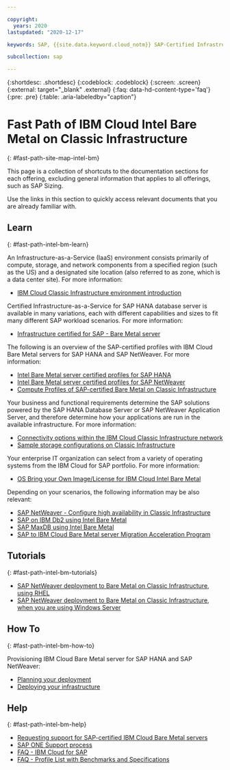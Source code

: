 ```yaml
---

copyright:
  years: 2020
lastupdated: "2020-12-17"

keywords: SAP, {{site.data.keyword.cloud_notm}} SAP-Certified Infrastructure, {{site.data.keyword.ibm_cloud_sap}}, SAP Workloads

subcollection: sap

---
```


{:shortdesc: .shortdesc}
{:codeblock: .codeblock}
{:screen: .screen}
{:external: target="_blank" .external}
{:faq: data-hd-content-type='faq'}
{:pre: .pre}
{:table: .aria-labeledby="caption"}


# Fast Path of IBM Cloud Intel Bare Metal on Classic Infrastructure
{: #fast-path-site-map-intel-bm}

This page is a collection of shortcuts to the documentation sections for each offering, excluding general information that applies to all offerings, such as SAP Sizing.

Use the links in this section to quickly access relevant documents that you are already familiar with.


## Learn
{: #fast-path-intel-bm-learn}

An Infrastructure-as-a-Service (IaaS) environment consists primarily of compute, storage, and network components from a specified region (such as the US) and a designated site location (also referred to as zone, which is a data center site). For more information:
- [IBM Cloud Classic Infrastructure environment introduction](/docs/sap?topic=sap-classic-env-introduction)


Certified Infrastructure-as-a-Service for SAP HANA database server is available in many variations, each with different capabilities and sizes to fit many different SAP workload scenarios. For more information:
- [Infrastructure certified for SAP - Bare Metal server](/docs/sap?topic=sap-iaas-offerings#iaas-intel-bm)


The following is an overview of the SAP-certified profiles with IBM Cloud Bare Metal servers for SAP HANA and SAP NetWeaver. For more information:
- [Intel Bare Metal server certified profiles for SAP HANA](/docs/sap?topic=sap-hana-iaas-offerings-profiles-intel-bm)
- [Intel Bare Metal server certified profiles for SAP NetWeaver](/docs/sap?topic=sap-nw-iaas-offerings-profiles-intel-bm)
- [Compute Profiles of SAP-certified Bare Metal on Classic Infrastructure](/docs/sap?topic=sap-compute-os-design-considerations#compute-baremetal)


Your business and functional requirements determine the SAP solutions powered by the SAP HANA Database Server or SAP NetWeaver Application Server, and therefore determine how your applications are run in the available infrastructure. For more information:
- [Connectivity options within the IBM Cloud Classic Infrastructure network](/docs/sap?topic=sap-determine-access#determine-access-connectivity-options-classic)
- [Sample storage configurations on Classic Infrastructure](/docs/sap?topic=sap-storage-design-considerations#sample-classic)


Your enterprise IT organization can select from a variety of operating systems from the IBM Cloud for SAP portfolio. For more information:
- [OS Bring your Own Image/License for IBM Cloud Intel Bare Metal](/docs/sap?topic=sap-compute-os-design-considerations#os-byol)


Depending on your scenarios, the following information may be also relevant:
- [SAP NetWeaver - Configure high availability in Classic Infrastructure](/docs/sap?topic=sap-netweaver-design-considerations#netweaver-ha-classic)
- [SAP on IBM Db2 using Intel Bare Metal](/docs/sap?topic=sap-anydb-ibm-db2#anydb-ibm-db2-bare-metal)
- [SAP MaxDB using Intel Bare Metal](/docs/sap?topic=sap-anydb-sap-maxdb#anydb-sap-maxdb-bare-metal)
- [SAP to IBM Cloud Bare Metal server Migration Acceleration Program](/docs/sap?topic=sap-cloud-migration-acceleration-program)


## Tutorials
{: #fast-path-intel-bm-tutorials}

- [SAP NetWeaver deployment to Bare Metal on Classic Infrastructure, using RHEL](/docs/sap?topic=sap-quickstudy-bm-netweaver-rhel)
- [SAP NetWeaver deployment to Bare Metal on Classic Infrastructure, when you are using Windows Server](/docs/sap?topic=sap-quickstudy-bm-netweaver-wins)


## How To
{: #fast-path-intel-bm-how-to}

Provisioning IBM Cloud Bare Metal server for SAP HANA and SAP NetWeaver:
- [Planning your deployment](/docs/sap?topic=sap-bm-planning-items)
- [Deploying your infrastructure](/docs/sap?topic=sap-bm-set-up-infrastructure)


## Help
{: #fast-path-intel-bm-help}

- [Requesting support for SAP-certified IBM Cloud Bare Metal servers](/docs/sap?topic=sap-help-support#ibm-cloud-support-case)
- [SAP ONE Support process](/docs/sap?topic=sap-help-support#sap-one-support)
- [FAQ - IBM Cloud for SAP](/docs/sap?topic=sap-faq-ibm-cloud-for-sap)
- [FAQ - Profile List with Benchmarks and Specifications](/docs/sap?topic=sap-faq-profile-specs)

